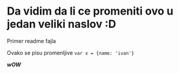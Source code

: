 <h1>Da vidim da li ce promeniti ovo u jedan veliki naslov :D</h1>

Primer readme fajla

Ovako se pisu promenljive
`var x = {name: 'ivan'}`

***wOW***

